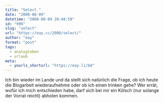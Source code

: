 ```yaml
---
title: "Select."
date: "2008-08-09"
datetime: "2008-08-09 20:48:59"
id: "996"
slug: "select"
url: "https://eay.cc/2008/select/"
author: "eay"
format: "post"
tags:
  - analogleben
  - urlaub
meta:
  - yourls_shorturl: "https://eay.li/bd"
---
```


Ich bin wieder im Lande und da stellt sich natürlich die Frage, ob ich heute die Blogarbeit wiederaufnehme oder ob ich einen trinken gehe? Wer errät, wofür ich mich entschieden habe, darf sich bei mir ein Kölsch (nur solange der Vorrat reicht) abholen kommen.
